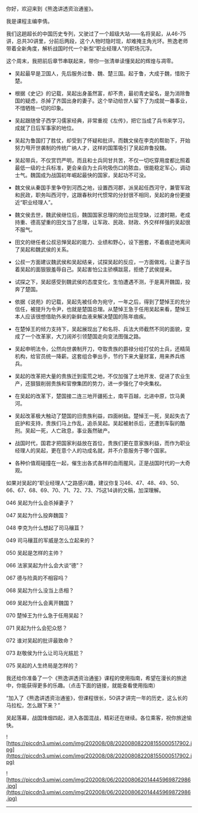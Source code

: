 你好，欢迎来到《熊逸讲透资治通鉴》。

我是课程主编李倩。

我们这趟超长的中国历史专列，又驶过了一个超级大站——名将吴起，从46-75讲，总共30讲里，分前后两段，这个人物时隐时现，却难掩主角光环。熊逸老师带着全新角度，解析战国时代一个新型“职业经理人”的职场沉浮。

这个周末，我把前后章节串联起来，带你一张清单读懂吴起的辉煌与凋零。

* 吴起最早是卫国人，先后服务过鲁、魏、楚三国。起于鲁，大成于魏，惜败于楚。

* 根据《史记》的记载，吴起出身虽然富，却不贵，最初青史留名，是为消除鲁国的疑虑，杀掉了齐国出身的妻子。这个举动给世人留下了为成就一番事业，不惜牺牲一切的印象。

* 吴起跟随曾子西学习儒家经典，非常重视《左传》，把它当成了兵书来学习，成就了日后军事家的地位。

* 吴起为鲁国打了胜仗，却受到了怀疑和批评。而魏文侯在李克的帮助下，开始努力甩开世袭制的传统广纳人才，这样的国策吸引了吴起弃鲁投魏。

* 吴起带兵，不仅赏罚严明，而且和士兵同甘共苦，不仅一切吃穿用度都比照着最低一级的士兵标准，更会亲自为士兵吮吸伤口的脓血，很能稳定军心，调动士气。魏国成为战国初年崛起最快的国家，吴起功不可没。

* 魏文侯从秦国手里争夺到河西之地，设置西河郡，派吴起任西河守，兼管军政和民政，职务叫西河守，这跟春秋时代惯常的分封很不相同，吴起的身份更接近“职业经理人”。

* 魏文侯去世，魏武侯继位后，魏国国家总理的岗位出现空缺，过渡时期，老成持重、德高望重的田文当了总理，让军政、民政、财政、外交样样强的吴起很不服气。

* 田文的继任者公叔忌惮吴起的能力、业绩和野心，设下圈套，不着痕迹地离间了吴起和魏武侯的关系。

* 公叔一方面建议魏武侯和吴起结亲，试探吴起的反应，一方面做戏，让妻子当着吴起的面狠狠羞辱自己。吴起害怕公主骄横跋扈，拒绝了武侯提亲。

* 试探之下，吴起感受到魏武侯的态度变化，生怕遭遇不测，于是离开魏国，投奔了楚国。

* 依据《说苑》的记载，吴起先被任命为宛守，一年之后，得到了楚悼王的充分信任，被提升为令尹，也就是楚国总理。从楚悼王急于任用吴起来看，楚悼王本人应该很想借助外来的新鲜血液来解决楚国的陈年痼疾。

* 在楚悼王的倾力支持下，吴起展现出了和名将、兵法大师截然不同的面貌，变成了一个改革家，大刀阔斧引领楚国走向变法图强之路。

* 吴起申明法令，公然向世袭制开刀，夺取贵族的爵禄分给打仗的士兵，还精简机构，给官员统一降薪。这套组合拳出手，节约下来大量财富，用来养兵练兵。

* 吴起的改革把大量的贵族迁到蛮荒之地，不仅加强了土地开发、促进了农业生产，还狠狠削弱贵族和官僚集团的势力，进一步强化了中央集权。

* 在吴起的改革下，楚国接二连三地开疆拓土，南平百越，北进中原，饮马黄河。

* 吴起改革极大触动了楚国的旧贵族利益，四面树敌。楚悼王一死，吴起失去了庇护和支持，贵族们马上作乱，追杀吴起。吴起被射杀后，还遭到车裂的酷刑。吴起一死，人亡政息，事业轰然破产。

* 战国时代，国君才把国家利益放在首位，贵族们更在意家族利益，而作为职业经理人的吴起，更在意个人的功成名就，并不介意服务于哪个国家。

* 各种价值观碰撞在一起，催生出各式各样的血雨腥风，正是战国时代的一大奇观。

如果对吴起的“职业经理人“之路感兴趣，建议你复习46、47、48、49、50、66、67、68、69、70、71、72、73、75这14讲的文稿，加深理解。

046 吴起为什么会杀掉妻子？

047 吴起为什么投奔魏国？

048 李克为什么想起了司马穰苴？

049 司马穰苴的军威是怎么立起来的？

050 吴起是怎样的主帅？

066 法家吴起为什么会大谈“德”？

067 德与险真的不相容吗？

068 吴起为什么没当上丞相？

069 吴起为什么会离开魏国？

070 楚悼王为什么急于任用吴起？

071 吴起为什么会犯众怒？

072 谁对吴起的批评最致命？

073 赵敬侯为什么让司马光尴尬？

075 吴起的人生终局是怎样的？

我还给你准备了一个《熊逸讲透资治通鉴》课程的使用指南，希望在漫长的旅途中，你能获得更多的乐趣。（点击下面的链接，就能查看使用指南）

“加入了《熊逸讲透资治通鉴》，但课程很长，50讲才讲完一年的历史，这么长的马拉松，怎么跟下来？”

吴起落幕，战国烽烟四起，进入各国混战，精彩还在继续。各位乘客，祝你旅途愉快。

![https://piccdn3.umiwi.com/img/202008/08/202008082208155000517902.jpg](https://piccdn3.umiwi.com/img/202008/08/202008082208155000517902.jpg)

![https://piccdn3.umiwi.com/img/202008/06/202008062014445969872986.jpg](https://piccdn3.umiwi.com/img/202008/06/202008062014445969872986.jpg)

---

